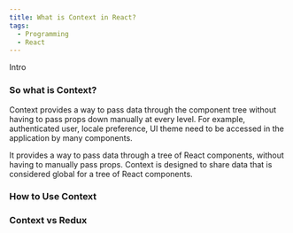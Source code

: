 ```yaml
---
title: What is Context in React?
tags:
  - Programming
  - React
---
```


Intro

### So what is Context?

Context provides a way to pass data through the component tree without having to pass props down manually at every level. For example, authenticated user, locale preference, UI theme need to be accessed in the application by many components.

It provides a way to pass data through a tree of React components, without having to manually pass props.
Context is designed to share data that is considered global for a tree of React components.

### How to Use Context

### Context vs Redux

